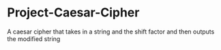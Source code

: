 # Project-Caesar-Cipher
 A caesar cipher that takes in a string and the shift factor and then outputs the modified string
